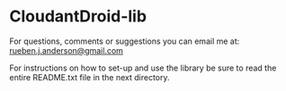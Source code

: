 CloudantDroid-lib
=================


For questions, comments or suggestions you can email me at: rueben.j.anderson@gmail.com

For instructions on how to set-up and use the library be sure to read the entire README.txt file in the next directory.
